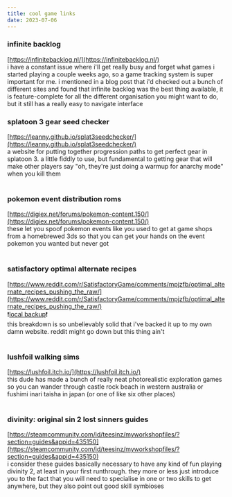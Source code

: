 ```yaml
---
title: cool game links
date: 2023-07-06
---
```


### infinite backlog  
[https://infinitebacklog.nl/](https://infinitebacklog.nl/)  
i have a constant issue where i'll get really busy and forget what games i started playing a couple weeks ago, so a game tracking system is super important for me. i mentioned in a blog post that i'd checked out a bunch of different sites and found that infinite backlog was the best thing available, it is feature-complete for all the different organisation you might want to do, but it still has a really easy to navigate interface

### splatoon 3 gear seed checker  
[https://leanny.github.io/splat3seedchecker/](https://leanny.github.io/splat3seedchecker/)  
a website for putting together progression paths to get perfect gear in splatoon 3. a little fiddly to use, but fundamental to getting gear that will make other players say "oh, they're just doing a warmup for anarchy mode" when you kill them  
&nbsp;

### pokemon event distribution roms  
[https://digiex.net/forums/pokemon-content.150/](https://digiex.net/forums/pokemon-content.150/)  
these let you spoof pokemon events like you used to get at game shops from a homebrewed 3ds so that you can get your hands on the event pokemon you wanted but never got  
&nbsp;

### satisfactory optimal alternate recipes
[https://www.reddit.com/r/SatisfactoryGame/comments/mpjzfb/optimal_alternate_recipes_pushing_the_raw/](https://www.reddit.com/r/SatisfactoryGame/comments/mpjzfb/optimal_alternate_recipes_pushing_the_raw/)  
❗[local backup](/unlisted/optimal_alternate_recipes/)❗  
this breakdown is so unbelievably solid that i've backed it up to my own damn website. reddit might go down but this thing ain't  
&nbsp;

### lushfoil walking sims  
[https://lushfoil.itch.io/](https://lushfoil.itch.io/)  
this dude has made a bunch of really neat photorealistic exploration games so you can wander through castle rock beach in western australia or fushimi inari taisha in japan (or one of like six other places)  
&nbsp;

### divinity: original sin 2 lost sinners guides  
[https://steamcommunity.com/id/teesinz/myworkshopfiles/?section=guides&appid=435150](https://steamcommunity.com/id/teesinz/myworkshopfiles/?section=guides&appid=435150)  
i consider these guides basically necessary to have any kind of fun playing divinity 2, at least in your first runthrough. they more or less just introduce you to the fact that you will need to specialise in one or two skills to get anywhere, but they also point out good skill symbioses